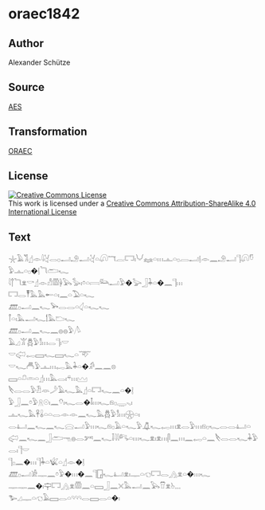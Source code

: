 # oraec1842

## Author

Alexander Schütze

## Source

[AES](https://github.com/simondschweitzer/aes)

## Transformation

[ORAEC](https://oraec.github.io/)

## License

<a rel="license" href="http://creativecommons.org/licenses/by-sa/4.0/"><img alt="Creative Commons License" style="border-width:0" src="https://i.creativecommons.org/l/by-sa/4.0/88x31.png" /></a><br />This work is licensed under a <a rel="license" href="http://creativecommons.org/licenses/by-sa/4.0/">Creative Commons Attribution-ShareAlike 4.0 International License</a>

## Text

𓇼𓄿𓀢𓊨𓁹𓇋𓋔𓂋𓊪𓂝𓄂𓂝𓋔𓏏𓋨𓄓𓐛𓉐𓏤𓄋𓈐𓏏𓏥𓊵𓏏𓊪𓐙𓂝𓊤𓁹𓈖𓄂𓂝𓊹𓋨𓎸𓅱𓊵𓏏𓊪�𓊤𓆓𓂧𓆑<br>
𓇋𓐩𓆓𓁷𓎡𓊨𓁹𓀭𓏃𓋀𓅂𓅭𓏤𓏌𓏏𓇯𓃛𓂝𓅱�𓅬𓃀𓇓𓏏�𓈖𓊹𓏥<br>
𓉐𓂋𓏣𓅓𓅓𓄡𓏏𓏤𓈖𓏏𓅐𓏏𓆑<br>
𓊏𓊪𓂝𓈖𓆑𓅨𓂋𓂋𓏏𓋑𓏏𓆑𓆑<br>
𓋾𓏏𓏤𓅓𓂝𓆑𓌀𓅓𓂬𓆑<br>
𓊏𓊪𓂝𓈖𓆑𓈖𓐍𓐍𓅱𓌅<br>
𓄿𓈎𓀠𓆣𓅱𓀾𓏥𓂋𓊹𓏤𓎟<br>
𓎟𓅾𓉻𓈙𓆑𓈙𓆑𓏏𓄅<br>
𓎟𓆑𓄫𓅱𓊵𓏥𓉻𓅓𓇓𓏏�𓀔𓈖𓈖𓊖<br>
𓈙𓏏𓍔𓏛𓏏𓊨𓏥𓅓𓂋𓏤𓍬𓏥𓈉<br>
𓌸𓂋𓂋𓅱𓁟𓁺𓌳𓄿𓆑𓅓𓊨𓏏𓉐𓆑𓈖𓏏�𓊤<br>
𓅱𓃀𓈖𓏌𓅱𓇶𓇳𓏤𓈖𓄣𓏤𓆑𓂋�𓄤𓏥𓆑𓁶𓊪𓇾𓈅𓏤<br>
𓊵𓆑𓅓𓋹𓏇𓏏𓏏𓂋𓁹𓁹𓈖𓆑𓅓𓆣𓅱𓀾𓏥𓇽𓏏𓏤<br>
𓂋𓂞𓈖𓆑𓈖𓆑𓈍𓂝𓅱𓏥𓆑𓁶𓊪𓄿𓏏𓆑𓅱𓋚𓆑𓉻𓏥𓁷𓂋𓅱𓏥𓁶𓊪𓆑𓂋𓂋𓂞𓏏𓅾𓈖𓆑𓈖𓃀𓂧𓁸𓐍𓂋𓀒𓈖𓆑𓄥𓇋𓇋𓀐𓏏𓏥𓆑𓁷𓏤𓁷𓏥𓋴𓈖𓏥𓈖𓉻𓏏𓈖𓌸𓂋𓂋𓆑𓇓𓅱𓂋𓏤𓊹𓎟<br>
𓊹𓊪𓈖�𓏥𓊹𓇓𓏏𓆤𓏏𓊨𓁹�𓊤<br>
𓊏𓊪𓂝𓀀𓊃𓈖𓏌𓅱�𓏥�𓈖𓊹𓉗𓆑𓂞𓁷𓏤𓊃𓏏𓐏𓉐𓂋𓂻𓁷𓏏�𓏥𓆑<br>
𓊃𓊃𓈖�𓏤𓊡𓉐𓂻𓁷𓏃𓈖𓏏𓈙𓃀𓈖𓏴𓅓𓂝𓈖𓅂𓎯𓁷𓊸𓈒𓈒𓈒<br>
𓅧𓈎𓊃𓏏𓐏𓄿𓈙𓂋𓏏𓄹𓄹𓄹𓂋𓈙𓂋𓏏�𓏤<br>
